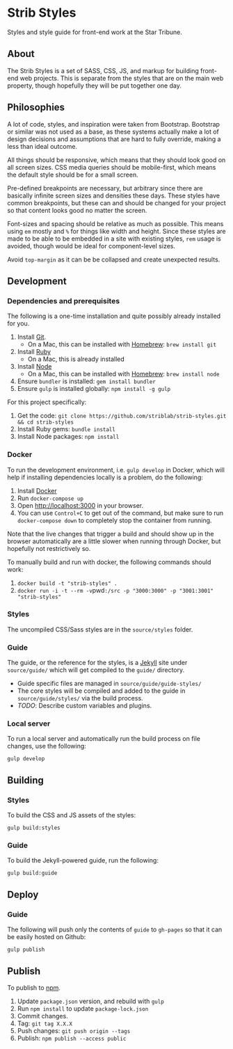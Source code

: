 # Strib Styles

Styles and style guide for front-end work at the Star Tribune.

## About

The Strib Styles is a set of SASS, CSS, JS, and markup for building front-end web projects. This is separate from the styles that are on the main web property, though hopefully they will be put together one day.

## Philosophies

A lot of code, styles, and inspiration were taken from Bootstrap. Bootstrap or similar was not used as a base, as these systems actually make a lot of design decisions and assumptions that are hard to fully override, making a less than ideal outcome.

All things should be responsive, which means that they should look good on all screen sizes. CSS media queries should be mobile-first, which means the default style should be for a small screen.

Pre-defined breakpoints are necessary, but arbitrary since there are basically infinite screen sizes and densities these days. These styles have common breakpoints, but these can and should be changed for your project so that content looks good no matter the screen.

Font-sizes and spacing should be relative as much as possible. This means using `em` mostly and `%` for things like width and height. Since these styles are made to be able to be embedded in a site with existing styles, `rem` usage is avoided, though would be ideal for component-level sizes.

Avoid `top-margin` as it can be be collapsed and create unexpected results.

## Development

### Dependencies and prerequisites

The following is a one-time installation and quite possibly already installed for you.

1.  Install [Git](https://git-scm.com/).
    * On a Mac, this can be installed with [Homebrew](https://brew.sh/): `brew install git`
1.  Install [Ruby](https://www.ruby-lang.org/en/documentation/installation/)
    * On a Mac, this is already installed
1.  Install [Node](https://nodejs.org/en/)
    * On a Mac, this can be installed with [Homebrew](https://brew.sh/): `brew install node`
1.  Ensure `bundler` is installed: `gem install bundler`
1.  Ensure `gulp` is installed globally: `npm install -g gulp`

For this project specifically:

1.  Get the code: `git clone https://github.com/striblab/strib-styles.git && cd strib-styles`
1.  Install Ruby gems: `bundle install`
1.  Install Node packages: `npm install`

### Docker

To run the development environment, i.e. `gulp develop` in Docker, which will help if installing dependencies locally is a problem, do the following:

1.  Install [Docker](https://docs.docker.com/engine/installation/)
1.  Run `docker-compose up`
1.  Open [http://localhost:3000](http://localhost:3000) in your browser.
1.  You can use `Control+C` to get out of the command, but make sure to run `docker-compose down` to completely stop the container from running.

Note that the live changes that trigger a build and should show up in the browser automatically are a little slower when running through Docker, but hopefully not restrictively so.

To manually build and run with docker, the following commands should work:

1.  `docker build -t "strib-styles" .`
1.  `docker run -i -t --rm -v`pwd`:/src -p "3000:3000" -p "3001:3001" "strib-styles"`

### Styles

The uncompiled CSS/Sass styles are in the `source/styles` folder.

### Guide

The guide, or the reference for the styles, is a [Jekyll](https://jekyllrb.com/) site under `source/guide/` which will get compiled to the `guide/` directory.

* Guide specific files are managed in `source/guide/guide-styles/`
* The core styles will be compiled and added to the guide in `source/guide/styles/` via the build process.
* _TODO_: Describe custom variables and plugins.

### Local server

To run a local server and automatically run the build process on file changes, use the following:

```
gulp develop
```

## Building

### Styles

To build the CSS and JS assets of the styles:

```
gulp build:styles
```

### Guide

To build the Jekyll-powered guide, run the following:

```
gulp build:guide
```

## Deploy

### Guide

The following will push only the contents of `guide` to `gh-pages` so that it can be easily hosted on Github:

```
gulp publish
```

## Publish

To publish to [npm](https://docs.npmjs.com/getting-started/publishing-npm-packages).

1.  Update `package.json` version, and rebuild with `gulp`
1.  Run `npm install` to update `package-lock.json`
1.  Commit changes.
1.  Tag: `git tag X.X.X`
1.  Push changes: `git push origin --tags`
1.  Publish: `npm publish --access public`
